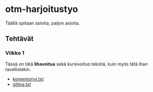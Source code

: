 # otm-harjoitustyo

Täällä opitaan asioita, paljon asioita.

## Tehtävät
### Viikko 1
Tässä on tätä **lihavoitua** sekä *kursivoitua* tekstiä, kuin myös tätä ihan tavallistakin.
* [komentorivi.txt](https://github.com/ounai/otm-harjoitustyo/blob/master/laskarit/viikko1/komentorivi.txt)
* [gitlog.txt](https://github.com/ounai/otm-harjoitustyo/blob/master/laskarit/viikko1/gitlog.txt)
